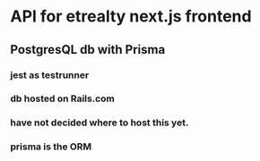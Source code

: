 # API for etrealty next.js frontend
## PostgresQL db with Prisma
### jest as testrunner
### db hosted on Rails.com
### have not decided where to host this yet.
### prisma is the ORM

